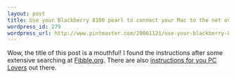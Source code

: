 ```yaml
--- 
layout: post
title: Use your Blackberry 8100 pearl to connect your Mac to the net over bluetooth
wordpress_id: 279
wordpress_url: http://www.pintmaster.com/20061121/use-your-blackberry-8100-pearl-to-connect-your-mac-to-the-net-over-bluetooth/
---
```

<!--adsense#TopAds-->

Wow, the title of this post is a mouthful! I found the instructions after some extensive searching at <a href="http://www.fibble.org/archives/000508.html">Fibble.org</a>. There are also <a href="http://www.blackberryforums.com/general-8100-series-discussion/54095-using-my-blackberry-8100-modem.html#post369783">instructions for you PC Lovers</a> out there.
